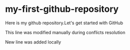 # my-first-github-repository
Here is my github repository.Let's get started with GitHub

This line was modified manually during conflicts resolution

New line was added locally
